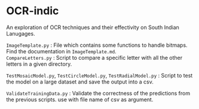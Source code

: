 # OCR-indic
An exploration of OCR techniques and their effectivity on South Indian Lanugages.

`ImageTemplate.py` : File which contains some functions to handle bitmaps. Find the documentation in `ImageTemplate.md`.  
`CompareLetters.py` : Script to compare a specific letter with all the other letters in a given directory.

`TestMosaicModel.py`,
`TestCircleModel.py`,
`TestRadialModel.py` : Script to test the model on a large dataset and save the output into a csv.

`ValidateTrainingData.py` : Validate the correctness of the predictions from the previous scripts. use with file name of csv as argument.